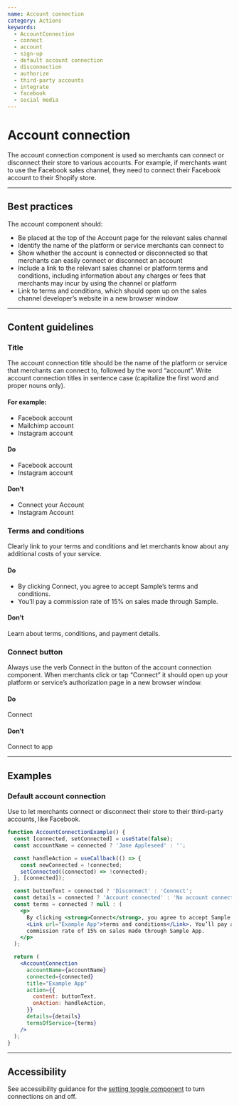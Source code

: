 ```yaml
---
name: Account connection
category: Actions
keywords:
  - AccountConnection
  - connect
  - account
  - sign-up
  - default account connection
  - disconnection
  - authorize
  - third-party accounts
  - integrate
  - facebook
  - social media
---
```


# Account connection

The account connection component is used so merchants can connect or disconnect
their store to various accounts. For example, if merchants want to use the
Facebook sales channel, they need to connect their Facebook
account to their Shopify store.

---

## Best practices

The account component should:

- Be placed at the top of the Account page for the relevant sales channel
- Identify the name of the platform or service merchants can connect to
- Show whether the account is connected or disconnected so that merchants can easily connect or disconnect an account
- Include a link to the relevant sales channel or platform terms and conditions,
  including information about any charges or fees that merchants may incur by
  using the channel or platform
- Link to terms and conditions, which should open up on the sales channel
  developer’s website in a new browser window

---

## Content guidelines

### Title

The account connection title should be the name of the platform or service that
merchants can connect to, followed by the word “account”. Write account connection titles in sentence case (capitalize the first word and proper nouns only).

#### For example:

- Facebook account
- Mailchimp account
- Instagram account

<!-- usagelist -->

#### Do

- Facebook account
- Instagram account

#### Don’t

- Connect your Account
- Instagram Account

### Terms and conditions

Clearly link to your terms and conditions and let merchants know about any additional costs of your service.

<!-- usagelist -->

#### Do

- By clicking Connect, you agree to accept Sample’s terms and conditions.
- You’ll pay a commission rate of 15% on sales made through Sample.

#### Don’t

Learn about terms, conditions, and payment details.

<!-- end -->

### Connect button

Always use the verb Connect in the button of the account connection component. When merchants click or tap “Connect” it should open up your platform or service’s authorization page in a new browser window.

<!-- usagelist -->

#### Do

Connect

#### Don’t

Connect to app

<!-- end -->

---

## Examples

### Default account connection

Use to let merchants connect or disconnect their store to their third-party accounts, like Facebook.

```jsx
function AccountConnectionExample() {
  const [connected, setConnected] = useState(false);
  const accountName = connected ? 'Jane Appleseed' : '';

  const handleAction = useCallback(() => {
    const newConnected = !connected;
    setConnected((connected) => !connected);
  }, [connected]);

  const buttonText = connected ? 'Disconnect' : 'Connect';
  const details = connected ? 'Account connected' : 'No account connected';
  const terms = connected ? null : (
    <p>
      By clicking <strong>Connect</strong>, you agree to accept Sample App’s{' '}
      <Link url="Example App">terms and conditions</Link>. You’ll pay a
      commission rate of 15% on sales made through Sample App.
    </p>
  );

  return (
    <AccountConnection
      accountName={accountName}
      connected={connected}
      title="Example App"
      action={{
        content: buttonText,
        onAction: handleAction,
      }}
      details={details}
      termsOfService={terms}
    />
  );
}
```

---

## Accessibility

<!-- content-for: web -->

See accessibility guidance for the [setting toggle component](https://polaris.shopify.com/components/actions/setting-toggle) to turn connections on and off.

<!-- /content-for-->
